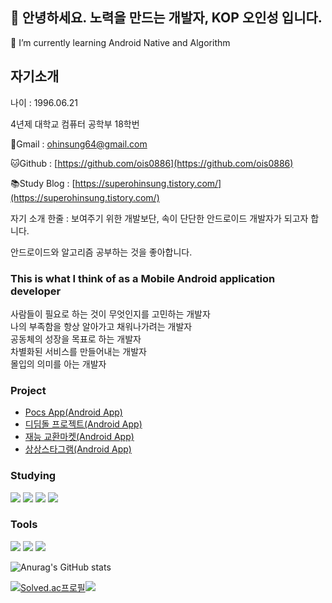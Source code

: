 ## 👋 안녕하세요. 노력을 만드는 개발자, KOP 오인성 입니다.

<!--
**ois0886/ois0886** is a ✨ _special_ ✨ repository because its `README.md` (this file) appears on your GitHub profile.

Here are some ideas to get you started:

- 🔭 I’m currently working on ...
- 🌱 I’m currently learning ...
- 👯 I’m looking to collaborate on ...
- 🤔 I’m looking for help with ...
- 💬 Ask me about ...
- 📫 How to reach me: ...
- 😄 Pronouns: ...
- ⚡ Fun fact: ...
-->

🌱 I’m currently learning Android Native and Algorithm

## **자기소개**

나이 : 1996.06.21

4년제 대학교 컴퓨터 공학부 18학번

📧Gmail : [ohinsung64@gmail.com](mailto:ohinsung64@gmail.com)

🐱Github : [https://github.com/ois0886](https://github.com/ois0886)

📚Study Blog : [https://superohinsung.tistory.com/](https://superohinsung.tistory.com/)

자기 소개 한줄 : 보여주기 위한 개발보단, 속이 단단한 안드로이드 개발자가 되고자 합니다.

안드로이드와 알고리즘 공부하는 것을 좋아합니다.

### This is what I think of as a Mobile Android application developer

사람들이 필요로 하는 것이 무엇인지를 고민하는 개발자<br>
나의 부족함을 항상 알아가고 채워나가려는 개발자<br>
공동체의 성장을 목표로 하는 개발자<br>
차별화된 서비스를 만들어내는 개발자<br>
몰입의 의미를 아는 개발자<br>

### Project
* [Pocs App(Android App)](https://github.com/hansung-pocs/blog-android)<br>
* [디딤돌 프로젝트(Android App)](https://github.com/HSU-Didimdol/Android_PickNumber)<br>
* [재능 교환마켓(Android App)](https://github.com/GrapeBongBong/Android)<br>
* [상상스타그램(Android App)](https://github.com/ois0886/SangSangstagram)<br>


### Studying
<img src="https://img.shields.io/badge/Kotlin-7F52FF?style=for-the-badge&logo=Kotlin&logoColor=white"/> <img src="https://img.shields.io/badge/Android-3DDC84?style=for-the-badge&logo=Android&logoColor=white"/> <img src="https://img.shields.io/badge/JAVA-007396.svg?style=for-the-badge&logo=JAVA&logoColor=black"> <img src="https://img.shields.io/badge/Python-3776AB?style=for-the-badge&logo=python&logoColor=white"/>

### Tools
<img src="https://img.shields.io/badge/Visual%20Studio%20Code-007ACC.svg?style=for-the-badge&logo=Visual%20Studio%20Code&logoColor=white"> <img src="https://img.shields.io/badge/Android%20Studio-3DDC84.svg?style=for-the-badge&logo=Android%20Studio&logoColor=white"> <img src="https://img.shields.io/badge/IntelliJ%20IDEA-000000.svg?style=for-the-badge&logo=IntelliJ%20IDEA&logoColor=white">

![Anurag's GitHub stats](https://github-readme-stats.vercel.app/api?username=ois0886&show_icons=true&theme=dark)

[![Solved.ac프로필](http://mazassumnida.wtf/api/v2/generate_badge?boj=ois0886)](https://solved.ac/ois0886)<img src="http://mazandi.herokuapp.com/api?handle=ois0886&theme=warm"/>
